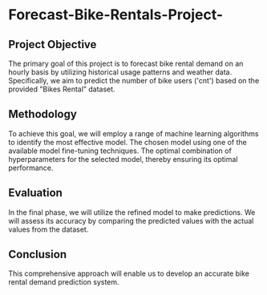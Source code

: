# Forecast-Bike-Rentals-Project-

## Project Objective

  The primary goal of this project is to forecast bike rental demand on an hourly basis by utilizing historical usage patterns and weather data.
  Specifically, we aim to predict the number of bike users ('cnt') based on the provided "Bikes Rental" dataset.

## Methodology

  To achieve this goal, we will employ a range of machine learning algorithms to identify the most effective model.
  The chosen model using one of the available model fine-tuning techniques.
  The optimal combination of hyperparameters for the selected model, thereby ensuring its optimal performance.

## Evaluation

  In the final phase, we will utilize the refined model to make predictions.
  We will assess its accuracy by comparing the predicted values with the actual values from the dataset.

## Conclusion

 This comprehensive approach will enable us to develop an  accurate bike rental demand prediction system.
